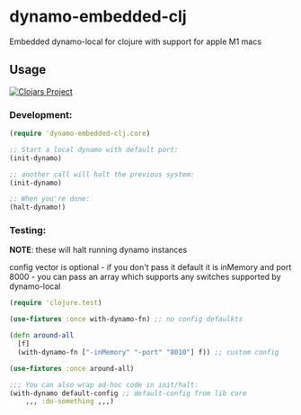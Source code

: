 # dynamo-embedded-clj

Embedded dynamo-local for clojure with support for apple M1 macs

## Usage

[![Clojars Project](https://img.shields.io/clojars/v/org.clojars.bigsy/dynamo-embedded-clj.svg)](https://clojars.org/org.clojars.bigsy/dynamo-embedded-clj)
### Development:

```clojure
(require 'dynamo-embedded-clj.core)

;; Start a local dynamo with default port:
(init-dynamo)

;; another call will halt the previous system:
(init-dynamo)

;; When you're done:
(halt-dynamo!)
```

### Testing:

**NOTE**: these will halt running dynamo instances

config vector is optional - if you don't pass it default it is inMemory and port 8000 - you can pass an array which supports any switches supported by dynamo-local

```clojure
(require 'clojure.test)

(use-fixtures :once with-dynamo-fn) ;; no config defaulkts

(defn around-all
  [f]
  (with-dynamo-fn ["-inMemory" "-port" "8010"] f)) ;; custom config

(use-fixtures :once around-all)

;;; You can also wrap ad-hoc code in init/halt:
(with-dynamo default-config ;; default-config from lib core
	,,, :do-something ,,,)
```
